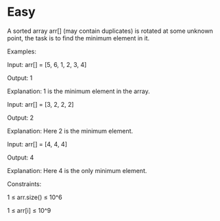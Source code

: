 # Easy

A sorted array arr[] (may contain duplicates) is rotated at some unknown point, the task is to find the minimum element in it. 

Examples:

Input: arr[] = [5, 6, 1, 2, 3, 4]

Output: 1

Explanation: 1 is the minimum element in the array.

Input: arr[] = [3, 2, 2, 2]

Output: 2

Explanation: Here 2 is the minimum element.

Input: arr[] = [4, 4, 4]

Output: 4

Explanation: Here 4 is the only minimum element.


Constraints:

1 ≤ arr.size() ≤ 10^6

1 ≤ arr[i] ≤ 10^9

